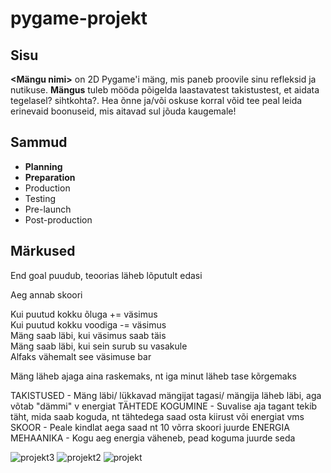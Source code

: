 # pygame-projekt

## Sisu
**<Mängu nimi>** on 2D Pygame'i mäng, mis paneb proovile sinu refleksid ja nutikuse. **Mängus** tuleb mööda põigelda laastavatest takistustest, et aidata tegelasel? sihtkohta?. Hea õnne ja/või oskuse korral võid tee peal leida erinevaid boonuseid, mis aitavad sul jõuda kaugemale!

## Sammud
* **Planning**
* **Preparation**
* Production
* Testing
* Pre-launch
* Post-production

## Märkused

End goal puudub, teoorias läheb lõputult edasi

Aeg annab skoori

Kui puutud kokku õluga += väsimus  
Kui puutud kokku voodiga -= väsimus  
Mäng saab läbi, kui väsimus saab täis  
Mäng saab läbi, kui sein surub su vasakule  
Alfaks vähemalt see väsimuse bar

Mäng läheb ajaga aina raskemaks, nt iga minut läheb tase kõrgemaks

TAKISTUSED - Mäng läbi/ lükkavad mängijat tagasi/ mängija läheb läbi, aga võtab "dämmi" v energiat
TÄHTEDE KOGUMINE - Suvalise aja tagant tekib täht, mida saab koguda, nt tähtedega saad osta kiirust või energiat vms
SKOOR - Peale kindlat aega saad nt 10 võrra skoori juurde
ENERGIA MEHAANIKA - Kogu aeg energia väheneb, pead koguma juurde seda



![projekt3](https://github.com/loorand/pygame-projekt/assets/146488878/6ae97cc6-96bd-4ee7-9efb-67f995ce27a3)
![projekt2](https://github.com/loorand/pygame-projekt/assets/146488878/7c77a667-9107-4b5b-bc15-1d8d7364598a)
![projekt](https://github.com/loorand/pygame-projekt/assets/146488878/75874b4b-4917-4f75-b2f7-d41fec5d71e7)
